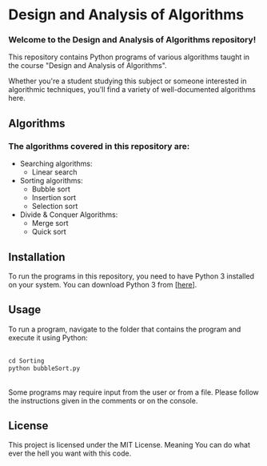 # Design and Analysis of Algorithms

### Welcome to the **Design and Analysis of Algorithms** repository! 
This repository contains Python programs of various algorithms taught in the course "Design and Analysis of Algorithms".

Whether you're a student studying this subject or someone interested in algorithmic techniques, you'll find a variety of well-documented algorithms here.

## Algorithms
### The algorithms covered in this repository are:</h3>
- Searching algorithms:
    - Linear search
- Sorting algorithms:
    - Bubble sort
    - Insertion sort
    - Selection sort
- Divide & Conquer Algorithms:
    - Merge sort
    - Quick sort


## Installation
To run the programs in this repository, you need to have Python 3 installed on your system. You can download Python 3 from [<a href="https://www.python.org/downloads/" target="_blank">here</a>].

## Usage
To run a program, navigate to the folder that contains the program and execute it using Python: <br>
<br>

```python
cd Sorting
python bubbleSort.py

```
<br>
Some programs may require input from the user or from a file. Please follow the instructions given in the comments or on the console.


## License
This project is licensed under the MIT License. 
Meaning You can do what ever the hell you want with this code.
